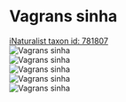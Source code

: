 
Vagrans sinha
=============
  
[iNaturalist taxon id: 781807](https://www.inaturalist.org/taxa/781807)  
![Vagrans sinha](https://inaturalist-open-data.s3.amazonaws.com/photos/66324691/medium.jpeg)  
![Vagrans sinha](https://inaturalist-open-data.s3.amazonaws.com/photos/66324710/medium.jpeg)  
![Vagrans sinha](https://inaturalist-open-data.s3.amazonaws.com/photos/66324672/medium.jpeg)  
![Vagrans sinha](https://inaturalist-open-data.s3.amazonaws.com/photos/66324663/medium.jpeg)  
![Vagrans sinha](https://inaturalist-open-data.s3.amazonaws.com/photos/66324680/medium.jpeg)